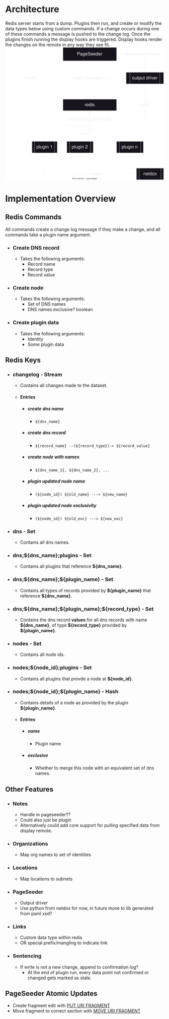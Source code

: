 # Architecture
Redis server starts from a dump.
Plugins then run, and create or modify the data types below using custom commands. If a change occurs during one of these commands a message is pushed to the change log.
Once the plugins finish running the display hooks are triggered.
Display hooks render the changes on the remote in any way they see fit.
![Netdox/Redis Architecture](netdox-redis-arch.drawio.svg)

# Implementation Overview

## Redis Commands
All commands create a change log message if they make a change, and all commands take a plugin name argument.

+ ### Create DNS record
	+ Takes the following arguments:
		+ Record name
		+ Record type
		+ Record value
+ ### Create node
	+ Takes the following arguments:
		+ Set of DNS names
		+ DNS names exclusive? boolean
+ ### Create plugin data
	+ Takes the following arguments:
		+ Identity
		+ Some plugin data

## Redis Keys
+ ### changelog  -  Stream
	+ Contains all changes made to the dataset.
	+ #### Entries
		+ ##### create dns name
			+ `${dns_name}`
		+ ##### create dns record
			+ `${record_name} --(${record_type})-> ${record_value}`
		+ ##### create node with names
			+ `${dns_name_1}, ${dns_name_2}, ...`
		+ ##### plugin updated node name
			+ `(${node_id}) ${old_name} ---> ${new_name}`
		+ ##### plugin updated node exclusivity
			+ `(${node_id}) ${old_exc} ---> ${new_exc}`
   
+ ### dns  -  Set
	+ Contains all dns names.
+ ### dns;${dns_name};plugins  -  Set
	+ Contains all plugins that reference **${dns_name}**.
+ ### dns;\${dns_name};\${plugin_name}  -  Set
	+ Contains all types of records provided by **${plugin_name}** that reference **\${dns_name}**.
+ ### dns;\${dns_name};\${plugin_name};\${record_type}  -  Set
	+ Contains the dns record **values** for all dns records with name **\${dns_name}**, of type **\${record_type}** provided by **\${plugin_name}**. 

+ ### nodes  -  Set
	+ Contains all node ids.
+ ### nodes;\${node_id};plugins  -  Set
	+ Contains all plugins that provde a node at **\${node_id}**.
+ ### nodes;\${node_id};\${plugin_name}  -  Hash
	+ Contains details of a node as provided by the plugin **\${plugin_name}**.
	+ #### Entries
		+ ##### name
			+ Plugin name
		+ ##### exclusive
			+ Whether to merge this node with an equivalent set of dns names.

## Other Features
+ ### Notes
	+ Handle in pageseeder??
	+ Could also just be plugin
	+ Alternatively could add core support for pulling specified data from display remote.
+ ### Organizations
	+ Map org names to set of identities
 + ### Locations
	 + Map locations to subnets
 + ### PageSeeder
	 + Output driver
	 + Use python from netdox for now, in future move to lib generated from psml xsd?
 + ### Links
	 + Custom data type within redis
	 + OR special prefix/mangling to indicate link
 + ### Sentencing
	 + If write is not a new change, append to confirmation log?
		 + At the end of plugin run, every data point not confirmed or changed gets marked as stale.

## PageSeeder Atomic Updates
+ Create fragment edit with [PUT URI FRAGMENT](https://dev.pageseeder.com/api/services/uri-fragment-PUT.html)
+ Move fragment to correct section with [MOVE URI FRAGMENT](https://dev.pageseeder.com/api/services/move-uri-fragment-POST.html)
